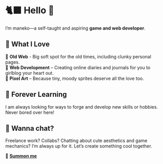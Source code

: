 # 🐈‍⬛ Hello 💫  

I’m maneko—a self-taught and aspiring **game and web developer**.

## 🦇 What I Love 
🖤 **Old Web** - Big soft spot for the old times, including clunky personal pages.  
🖤 **Web Development** – Creating online diaries and journals for you to girlblog your heart out.  
🖤 **Pixel Art** – Because tiny, moody sprites deserve all the love too.  

## 🌙 Forever Learning  
I am always looking for ways to forge and develop new skills or hobbies. Never bored over here!

## 🔮 Wanna chat?
Freelance work? Collabs? Chatting about cute aesthetics and game mechanics? I’m always up for it. Let’s create something cool together.  

💌 [**Summon me**](mailto:maneko333@protonmail.com)
